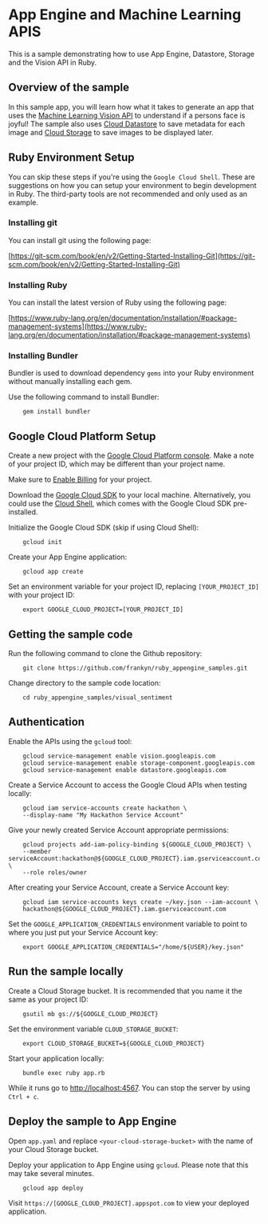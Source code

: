 # App Engine and Machine Learning APIS

This is a sample demonstrating how to use App Engine, Datastore, Storage and the
Vision API in Ruby.

## Overview of the sample

In this sample app, you will learn how what it takes to generate an app that
uses the [Machine Learning Vision API](https://cloud.google.com/vision/) to
understand if a persons face is joyful! The sample also uses [Cloud Datastore](https://cloud.google.com/datastore/) to
save metadata for each image and [Cloud Storage](https://cloud.google.com/storage/) to
save images to be displayed later.


## Ruby Environment Setup

You can skip these steps if you're using the `Google Cloud Shell`. These are
suggestions on how you can setup your environment to begin development in Ruby.
The third-party tools are not recommended and only used as an example.

### Installing git

You can install git using the following page:

[https://git-scm.com/book/en/v2/Getting-Started-Installing-Git](https://git-scm.com/book/en/v2/Getting-Started-Installing-Git)

### Installing Ruby

You can install the latest version of Ruby using the following page:

[https://www.ruby-lang.org/en/documentation/installation/#package-management-systems](https://www.ruby-lang.org/en/documentation/installation/#package-management-systems)

### Installing Bundler

Bundler is used to download dependency `gems` into your Ruby environment without
manually installing each gem.

Use the following command to install Bundler:

```
    gem install bundler
```

## Google Cloud Platform Setup

Create a new project with the [Google Cloud Platform console](https://console.cloud.google.com/).
Make a note of your project ID, which may be different than your project name.

Make sure to [Enable Billing](https://pantheon.corp.google.com/billing?debugUI=DEVELOPERS)
for your project.

Download the [Google Cloud SDK](https://cloud.google.com/sdk/docs/) to your
local machine. Alternatively, you could use the [Cloud Shell](https://cloud.google.com/shell/docs/quickstart), which comes with the Google Cloud SDK pre-installed.

Initialize the Google Cloud SDK (skip if using Cloud Shell):

```
    gcloud init
```

Create your App Engine application:

```
    gcloud app create
```

Set an environment variable for your project ID, replacing `[YOUR_PROJECT_ID]`
with your project ID:

```
    export GOOGLE_CLOUD_PROJECT=[YOUR_PROJECT_ID]
```

## Getting the sample code

Run the following command to clone the Github repository:

```
    git clone https://github.com/frankyn/ruby_appengine_samples.git
```

Change directory to the sample code location:

```
    cd ruby_appengine_samples/visual_sentiment
```

## Authentication

Enable the APIs using the `gcloud` tool:

```
    gcloud service-management enable vision.googleapis.com
    gcloud service-management enable storage-component.googleapis.com
    gcloud service-management enable datastore.googleapis.com
```
Create a Service Account to access the Google Cloud APIs when testing locally:

```
    gcloud iam service-accounts create hackathon \
    --display-name "My Hackathon Service Account"
```

Give your newly created Service Account appropriate permissions:

```
    gcloud projects add-iam-policy-binding ${GOOGLE_CLOUD_PROJECT} \
    --member serviceAccount:hackathon@${GOOGLE_CLOUD_PROJECT}.iam.gserviceaccount.com \
    --role roles/owner
```

After creating your Service Account, create a Service Account key:

```
    gcloud iam service-accounts keys create ~/key.json --iam-account \
    hackathon@${GOOGLE_CLOUD_PROJECT}.iam.gserviceaccount.com
```

Set the `GOOGLE_APPLICATION_CREDENTIALS` environment variable to point to where
you just put your Service Account key:

```
    export GOOGLE_APPLICATION_CREDENTIALS="/home/${USER}/key.json"
```

## Run the sample locally

Create a Cloud Storage bucket. It is recommended that you name it the same as
your project ID:

```
    gsutil mb gs://${GOOGLE_CLOUD_PROJECT}
```

Set the environment variable `CLOUD_STORAGE_BUCKET`:

```
    export CLOUD_STORAGE_BUCKET=${GOOGLE_CLOUD_PROJECT}
```

Start your application locally:

```
    bundle exec ruby app.rb
```

While it runs go to [http://localhost:4567](http://localhost:4567). You can stop
the server by using `Ctrl + c`.

## Deploy the sample to App Engine

Open `app.yaml` and replace `<your-cloud-storage-bucket>` with the name of your
Cloud Storage bucket.

Deploy your application to App Engine using `gcloud`. Please note that this may
take several minutes.

```
    gcloud app deploy
```

Visit `https://[GOOGLE_CLOUD_PROJECT].appspot.com` to view your deployed application.

